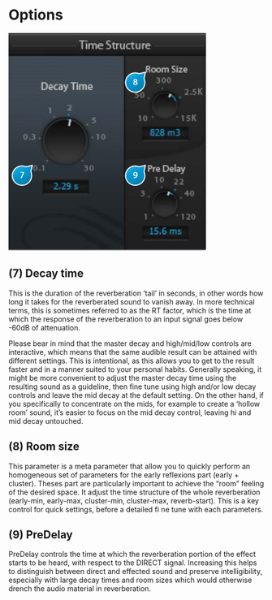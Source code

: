 # Options

![](include/verb_session_05.PNG)

## (7) Decay time
This is the duration of the reverberation ‘tail’ in seconds, in other words how long it takes for the reverberated 
sound to vanish away. In more technical terms, this is sometimes referred to as the RT factor, which is the time at 
which the response of the reverberation to an input signal goes below -60dB of attenuation.


Please bear in mind that the master decay and high/mid/low controls are interactive, which means that the same audible 
result can be attained with different settings. This is intentional, as this allows you to get to the result faster 
and in a manner suited to your personal habits.
Generally speaking, it might be more convenient to adjust the master decay time using the resulting sound as a guideline, 
then fine tune using high and/or low decay controls and leave the mid decay at the default setting. On the other hand, 
if you specifically to concentrate on the mids, for example to create a ‘hollow room’ sound, it’s easier to focus on 
the mid decay control, leaving hi and mid decay untouched.

## (8) Room size
This parameter is a meta parameter that allow you to quickly perform an homogeneous set of parameters for the early
reflexions part (early + cluster). Theses part are particularly important to achieve the “room” feeling of the desired space.
It adjust the time structure of the whole reverberation (early-min, early-max, cluster-min, cluster-max, 
reverb-start). This is a key control for quick settings, before a detailed fi ne tune with each parameters.

## (9) PreDelay
PreDelay controls the time at which the reverberation portion of the effect starts to be heard, with respect to the DIRECT
signal. Increasing this helps to distinguish between direct and effected sound and preserve intelligibility, especially with
large decay times and room sizes which would otherwise drench the audio material in reverberation.
